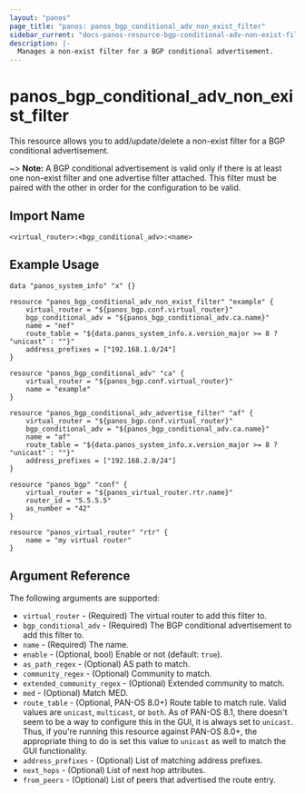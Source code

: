 ```yaml
---
layout: "panos"
page_title: "panos: panos_bgp_conditional_adv_non_exist_filter"
sidebar_current: "docs-panos-resource-bgp-conditional-adv-non-exist-filter"
description: |-
  Manages a non-exist filter for a BGP conditional advertisement.
---
```


# panos_bgp_conditional_adv_non_exist_filter

This resource allows you to add/update/delete a non-exist filter for a
BGP conditional advertisement.

~> **Note:** A BGP conditional advertisement is valid only if there is at least
one non-exist filter and one advertise filter attached.  This filter must be paired
with the other in order for the configuration to be valid.


## Import Name

```
<virtual_router>:<bgp_conditional_adv>:<name>
```


## Example Usage

```hcl
data "panos_system_info" "x" {}

resource "panos_bgp_conditional_adv_non_exist_filter" "example" {
    virtual_router = "${panos_bgp.conf.virtual_router}"
    bgp_conditional_adv = "${panos_bgp_conditional_adv.ca.name}"
    name = "nef"
    route_table = "${data.panos_system_info.x.version_major >= 8 ? "unicast" : ""}"
    address_prefixes = ["192.168.1.0/24"]
}

resource "panos_bgp_conditional_adv" "ca" {
    virtual_router = "${panos_bgp.conf.virtual_router}"
    name = "example"
}

resource "panos_bgp_conditional_adv_advertise_filter" "af" {
    virtual_router = "${panos_bgp.conf.virtual_router}"
    bgp_conditional_adv = "${panos_bgp_conditional_adv.ca.name}"
    name = "af"
    route_table = "${data.panos_system_info.x.version_major >= 8 ? "unicast" : ""}"
    address_prefixes = ["192.168.2.0/24"]
}

resource "panos_bgp" "conf" {
    virtual_router = "${panos_virtual_router.rtr.name}"
    router_id = "5.5.5.5"
    as_number = "42"
}

resource "panos_virtual_router" "rtr" {
    name = "my virtual router"
}
```

## Argument Reference

The following arguments are supported:

* `virtual_router` - (Required) The virtual router to add this filter to.
* `bgp_conditional_adv` - (Required) The BGP conditional advertisement to add
  this filter to.
* `name` - (Required) The name.
* `enable` - (Optional, bool) Enable or not (default: `true`).
* `as_path_regex` - (Optional) AS path to match.
* `community_regex` - (Optional) Community to match.
* `extended_community_regex` - (Optional) Extended community to match.
* `med` - (Optional) Match MED.
* `route_table` - (Optional, PAN-OS 8.0+) Route table to match rule.  Valid
  values are `unicast`, `multicast`, or `both`.  As of PAN-OS 8.1, there doesn't
  seem to be a way to configure this in the GUI, it is always set to `unicast`.
  Thus, if you're running this resource against PAN-OS 8.0+, the appropriate
  thing to do is set this value to `unicast` as well to match the GUI functionality.
* `address_prefixes` - (Optional) List of matching address prefixes.
* `next_hops` - (Optional) List of next hop attributes.
* `from_peers` - (Optional) List of peers that advertised the route entry.
